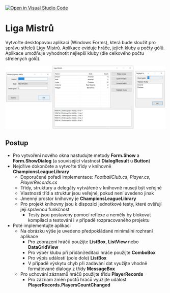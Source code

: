 [![Open in Visual Studio Code](https://classroom.github.com/assets/open-in-vscode-c66648af7eb3fe8bc4f294546bfd86ef473780cde1dea487d3c4ff354943c9ae.svg)](https://classroom.github.com/online_ide?assignment_repo_id=10502428&assignment_repo_type=AssignmentRepo)
# Liga Mistrů

Vytvořte desktopovou aplikaci (Windows Forms), která bude sloužit pro správu střelců Ligy Mistrů. Aplikace eviduje hráče, jejich kluby a počty gólů. Aplikace umožňuje vyhodnotit nejlepší kluby (dle celkového počtu střelených gólů).

![Forms](Resources/Forms.png)

## Postup
* Pro vytvoření nového okna nastudujte metody **Form.Show** a **Form.ShowDialog** (a související vlastnost **DialogResult** u **Button**)
* Nejdříve dokončete a vytvořte třídy v knihovně **ChampionsLeagueLibrary**
  * Doporučené pořadí implementace: _FootballClub.cs_, _Player.cs_, _PlayerRecords.cs_
  * Třídy, struktury a delegáty vytvářené v knihovně musejí být veřejné
  * Vlastnosti tříd a struktur jsou veřejné, pokud není uvedeno jinak
  * Jmenný prostor knihovny je **ChampionsLeagueLibrary**
  * Pro projekt knihovny jsou k dispozici jednotkové testy, které ověřují její správnou funkčnost
    * Testy jsou postaveny pomocí reflexe a neměly by blokovat kompilaci a testování i v případě rozpracovaného projektu
* Poté implementujte aplikaci
  * Na obrázku výše je uvedeno předpokládané minimální rozhraní aplikace
    * Pro zobrazení hráčů použijte **ListBox**, **ListView** nebo **DataGridView**
    * Pro výběr klubu při přidání/editaci hráče použijte **ComboBox**
    * Pro výpis událostí (pole dole) **ListBox**
    * V případě výskytu chyb při zadávání dat využijte vhodně formátované dialogy z třídy **MessageBox**
  * Pro uchování záznamů hráčů použijte třídu **PlayerRecords**
    * Pro záznam změn počtů hráčů využijte událost **PlayerRecords.PlayersCountChanged**

